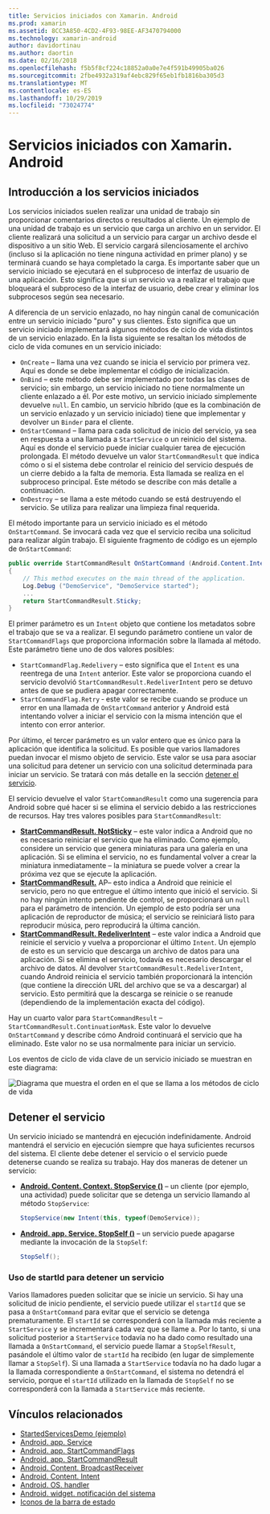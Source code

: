 ```yaml
---
title: Servicios iniciados con Xamarin. Android
ms.prod: xamarin
ms.assetid: 8CC3A850-4CD2-4F93-98EE-AF3470794000
ms.technology: xamarin-android
author: davidortinau
ms.author: daortin
ms.date: 02/16/2018
ms.openlocfilehash: f5b5f8cf224c18852a0a0e7e4f591b49905ba026
ms.sourcegitcommit: 2fbe4932a319af4ebc829f65eb1fb1816ba305d3
ms.translationtype: MT
ms.contentlocale: es-ES
ms.lasthandoff: 10/29/2019
ms.locfileid: "73024774"
---
```

# <a name="started-services-with-xamarinandroid"></a>Servicios iniciados con Xamarin. Android

## <a name="started-services-overview"></a>Introducción a los servicios iniciados

Los servicios iniciados suelen realizar una unidad de trabajo sin proporcionar comentarios directos o resultados al cliente. Un ejemplo de una unidad de trabajo es un servicio que carga un archivo en un servidor. El cliente realizará una solicitud a un servicio para cargar un archivo desde el dispositivo a un sitio Web. El servicio cargará silenciosamente el archivo (incluso si la aplicación no tiene ninguna actividad en primer plano) y se terminará cuando se haya completado la carga. Es importante saber que un servicio iniciado se ejecutará en el subproceso de interfaz de usuario de una aplicación. Esto significa que si un servicio va a realizar el trabajo que bloqueará el subproceso de la interfaz de usuario, debe crear y eliminar los subprocesos según sea necesario.

A diferencia de un servicio enlazado, no hay ningún canal de comunicación entre un servicio iniciado "puro" y sus clientes. Esto significa que un servicio iniciado implementará algunos métodos de ciclo de vida distintos de un servicio enlazado. En la lista siguiente se resaltan los métodos de ciclo de vida comunes en un servicio iniciado:

- `OnCreate` &ndash; llama una vez cuando se inicia el servicio por primera vez. Aquí es donde se debe implementar el código de inicialización.
- `OnBind` &ndash; este método debe ser implementado por todas las clases de servicio; sin embargo, un servicio iniciado no tiene normalmente un cliente enlazado a él. Por este motivo, un servicio iniciado simplemente devuelve `null`. En cambio, un servicio híbrido (que es la combinación de un servicio enlazado y un servicio iniciado) tiene que implementar y devolver un `Binder` para el cliente.
- `OnStartCommand` &ndash; llama para cada solicitud de inicio del servicio, ya sea en respuesta a una llamada a `StartService` o un reinicio del sistema. Aquí es donde el servicio puede iniciar cualquier tarea de ejecución prolongada. El método devuelve un valor `StartCommandResult` que indica cómo o si el sistema debe controlar el reinicio del servicio después de un cierre debido a la falta de memoria. Esta llamada se realiza en el subproceso principal. Este método se describe con más detalle a continuación.
- `OnDestroy` &ndash; se llama a este método cuando se está destruyendo el servicio. Se utiliza para realizar una limpieza final requerida.

El método importante para un servicio iniciado es el método `OnStartCommand`. Se invocará cada vez que el servicio reciba una solicitud para realizar algún trabajo. El siguiente fragmento de código es un ejemplo de `OnStartCommand`: 

```csharp
public override StartCommandResult OnStartCommand (Android.Content.Intent intent, StartCommandFlags flags, int startId)
{
    // This method executes on the main thread of the application.
    Log.Debug ("DemoService", "DemoService started");
    ...
    return StartCommandResult.Sticky;
}
```

El primer parámetro es un `Intent` objeto que contiene los metadatos sobre el trabajo que se va a realizar. El segundo parámetro contiene un valor de `StartCommandFlags` que proporciona información sobre la llamada al método. Este parámetro tiene uno de dos valores posibles:

- `StartCommandFlag.Redelivery` &ndash; esto significa que el `Intent` es una reentrega de una `Intent` anterior. Este valor se proporciona cuando el servicio devolvió `StartCommandResult.RedeliverIntent` pero se detuvo antes de que se pudiera apagar correctamente.
- `StartCommandFlag.Retry` &dash; este valor se recibe cuando se produce un error en una llamada de `OnStartCommand` anterior y Android está intentando volver a iniciar el servicio con la misma intención que el intento con error anterior.

Por último, el tercer parámetro es un valor entero que es único para la aplicación que identifica la solicitud. Es posible que varios llamadores puedan invocar el mismo objeto de servicio. Este valor se usa para asociar una solicitud para detener un servicio con una solicitud determinada para iniciar un servicio. Se tratará con más detalle en la sección [detener el servicio](#Stopping_the_Service). 

El servicio devuelve el valor `StartCommandResult` como una sugerencia para Android sobre qué hacer si se elimina el servicio debido a las restricciones de recursos. Hay tres valores posibles para `StartCommandResult`:

- **[StartCommandResult. NotSticky](xref:Android.App.StartCommandResult.NotSticky)** &ndash; este valor indica a Android que no es necesario reiniciar el servicio que ha eliminado. Como ejemplo, considere un servicio que genera miniaturas para una galería en una aplicación. Si se elimina el servicio, no es fundamental volver a crear la miniatura inmediatamente &ndash; la miniatura se puede volver a crear la próxima vez que se ejecute la aplicación.
- **[StartCommandResult.](xref:Android.App.StartCommandResult.Sticky)** AP&ndash; esto indica a Android que reinicie el servicio, pero no que entregue el último intento que inició el servicio. Si no hay ningún intento pendiente de control, se proporcionará un `null` para el parámetro de intención. Un ejemplo de esto podría ser una aplicación de reproductor de música; el servicio se reiniciará listo para reproducir música, pero reproducirá la última canción.
- **[StartCommandResult. RedeliverIntent](xref:Android.App.StartCommandResult.RedeliverIntent)** &ndash; este valor indica a Android que reinicie el servicio y vuelva a proporcionar el último `Intent`. Un ejemplo de esto es un servicio que descarga un archivo de datos para una aplicación. Si se elimina el servicio, todavía es necesario descargar el archivo de datos. Al devolver `StartCommandResult.RedeliverIntent`, cuando Android reinicia el servicio también proporcionará la intención (que contiene la dirección URL del archivo que se va a descargar) al servicio. Esto permitirá que la descarga se reinicie o se reanude (dependiendo de la implementación exacta del código).

Hay un cuarto valor para `StartCommandResult` &ndash; `StartCommandResult.ContinuationMask`. Este valor lo devuelve `OnStartCommand` y describe cómo Android continuará el servicio que ha eliminado. Este valor no se usa normalmente para iniciar un servicio.

Los eventos de ciclo de vida clave de un servicio iniciado se muestran en este diagrama: 

![Diagrama que muestra el orden en el que se llama a los métodos de ciclo de vida](started-services-images/started-service-01.png "Diagrama que muestra el orden en el que se llama a los métodos de ciclo de vida.")

<a name="Stopping_the_Service" />

## <a name="stopping-the-service"></a>Detener el servicio

Un servicio iniciado se mantendrá en ejecución indefinidamente. Android mantendrá el servicio en ejecución siempre que haya suficientes recursos del sistema. El cliente debe detener el servicio o el servicio puede detenerse cuando se realiza su trabajo. Hay dos maneras de detener un servicio: 

- **[Android. Content. Context. StopService ()](xref:Android.Content.Context.StopService*)** &ndash; un cliente (por ejemplo, una actividad) puede solicitar que se detenga un servicio llamando al método `StopService`:

    ```csharp
    StopService(new Intent(this, typeof(DemoService));
    ```

- **[Android. app. Service. StopSelf ()](xref:Android.App.Service.StopSelf*)** &ndash; un servicio puede apagarse mediante la invocación de la `StopSelf`:

    ```csharp
    StopSelf();
    ```

### <a name="using-startid-to-stop-a-service"></a>Uso de startId para detener un servicio

Varios llamadores pueden solicitar que se inicie un servicio. Si hay una solicitud de inicio pendiente, el servicio puede utilizar el `startId` que se pasa a `OnStartCommand` para evitar que el servicio se detenga prematuramente. El `startId` se corresponderá con la llamada más reciente a `StartService` y se incrementará cada vez que se llame a. Por lo tanto, si una solicitud posterior a `StartService` todavía no ha dado como resultado una llamada a `OnStartCommand`, el servicio puede llamar a `StopSelfResult`, pasándole el último valor de `startId` ha recibido (en lugar de simplemente llamar a `StopSelf`). Si una llamada a `StartService` todavía no ha dado lugar a la llamada correspondiente a `OnStartCommand`, el sistema no detendrá el servicio, porque el `startId` utilizado en la llamada de `StopSelf` no se corresponderá con la llamada a `StartService` más reciente.

## <a name="related-links"></a>Vínculos relacionados

- [StartedServicesDemo (ejemplo)](https://docs.microsoft.com/samples/xamarin/monodroid-samples/applicationfundamentals-servicesamples-startedservicesdemo)
- [Android. app. Service](xref:Android.App.Service)
- [Android. app. StartCommandFlags](xref:Android.App.StartCommandFlags)
- [Android. app. StartCommandResult](xref:Android.App.StartCommandResult)
- [Android. Content. BroadcastReceiver](xref:Android.Content.BroadcastReceiver)
- [Android. Content. Intent](xref:Android.Content.Intent)
- [Android. OS. handler](xref:Android.OS.Handler)
- [Android. widget. notificación del sistema](xref:Android.Widget.Toast)
- [Iconos de la barra de estado](https://developer.android.com/guide/practices/ui_guidelines/icon_design_status_bar.html)
